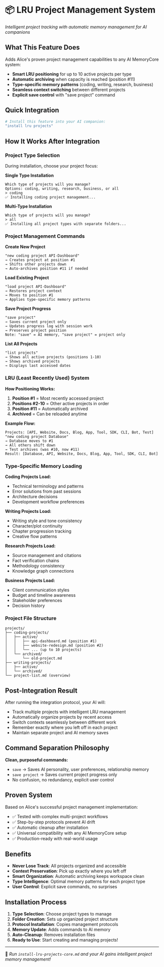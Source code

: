 # 📦 LRU Project Management System
*Intelligent project tracking with automatic memory management for AI companions*

## What This Feature Does
Adds Alice's proven project management capabilities to any AI MemoryCore system:

- **Smart LRU positioning** for up to 10 active projects per type
- **Automatic archiving** when capacity is reached (position #11)
- **Type-specific memory patterns** (coding, writing, research, business)
- **Seamless context switching** between different projects
- **Explicit save control** with "save project" command

## Quick Integration
```bash
# Install this feature into your AI companion:
"install lru projects"
```

## How It Works After Integration

### **Project Type Selection**
During installation, choose your project focus:

**Single Type Installation**
```
Which type of projects will you manage?
Options: coding, writing, research, business, or all
> coding
✅ Installing coding project management...
```

**Multi-Type Installation**
```
Which type of projects will you manage?
> all
✅ Installing all project types with separate folders...
```

### **Project Management Commands**

**Create New Project**
```
"new coding project API-Dashboard"
→ Creates project at position #1
→ Shifts other projects down
→ Auto-archives position #11 if needed
```

**Load Existing Project**
```
"load project API-Dashboard"
→ Restores project context
→ Moves to position #1
→ Applies type-specific memory patterns
```

**Save Project Progress**
```
"save project"
→ Saves current project only
→ Updates progress log with session work
→ Preserves project position
Note: "save" = AI memory, "save project" = project only
```

**List All Projects**
```
"list projects"
→ Shows all active projects (positions 1-10)
→ Shows archived projects
→ Displays last accessed dates
```

### **LRU (Least Recently Used) System**

**How Positioning Works:**
1. **Position #1** = Most recently accessed project
2. **Positions #2-10** = Other active projects in order
3. **Position #11** = Automatically archived
4. **Archived** = Can be reloaded anytime

**Example Flow:**
```
Projects: [API, Website, Docs, Blog, App, Tool, SDK, CLI, Bot, Test]
"new coding project Database"
→ Database moves to #1
→ All others shift down
→ Test archives (was #10, now #11)
Result: [Database, API, Website, Docs, Blog, App, Tool, SDK, CLI, Bot]
```

### **Type-Specific Memory Loading**

**Coding Projects Load:**
- Technical terminology and patterns
- Error solutions from past sessions
- Architecture decisions
- Development workflow preferences

**Writing Projects Load:**
- Writing style and tone consistency
- Character/plot continuity
- Chapter progression tracking
- Creative flow patterns

**Research Projects Load:**
- Source management and citations
- Fact verification chains
- Methodology consistency
- Knowledge graph connections

**Business Projects Load:**
- Client communication styles
- Budget and timeline awareness
- Stakeholder preferences
- Decision history

### **Project File Structure**
```
projects/
├── coding-projects/
│   ├── active/
│   │   ├── api-dashboard.md (position #1)
│   │   ├── website-redesign.md (position #2)
│   │   └── ... (up to 10 projects)
│   └── archived/
│       └── old-project.md
├── writing-projects/
│   ├── active/
│   └── archived/
└── project-list.md (overview)
```

## Post-Integration Result
After running the integration protocol, your AI will:
- Track multiple projects with intelligent LRU management
- Automatically organize projects by recent access
- Switch contexts seamlessly between different work
- Remember exactly where you left off in each project
- Maintain separate project and AI memory saves

## Command Separation Philosophy
**Clean, purposeful commands:**
- `save` → Saves AI personality, user preferences, relationship memory
- `save project` → Saves current project progress only
- No confusion, no redundancy, explicit user control

## Proven System
Based on Alice's successful project management implementation:
- ✅ Tested with complex multi-project workflows
- ✅ Step-by-step protocols prevent AI drift
- ✅ Automatic cleanup after installation
- ✅ Universal compatibility with any AI MemoryCore setup
- ✅ Production-ready with real-world usage

## Benefits
- **Never Lose Track**: All projects organized and accessible
- **Context Preservation**: Pick up exactly where you left off
- **Smart Organization**: Automatic archiving keeps workspace clean
- **Type Intelligence**: Optimal memory patterns for each project type
- **User Control**: Explicit save commands, no surprises

## Installation Process
1. **Type Selection**: Choose project types to manage
2. **Folder Creation**: Sets up organized project structure
3. **Protocol Installation**: Copies management protocols
4. **Memory Update**: Adds commands to AI memory
5. **Auto-Cleanup**: Removes installation files
6. **Ready to Use**: Start creating and managing projects!

---

💜 *Run `install-lru-projects-core.md` and your AI gains intelligent project memory management!*
